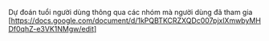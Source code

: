Dự đoán tuổi người dùng thông qua các nhóm mà người dùng đã tham gia
[https://docs.google.com/document/d/1kPQBTKCRZXQDc007pjxlXmwbyMHDf0qhZ-e3VK1NMgw/edit]
